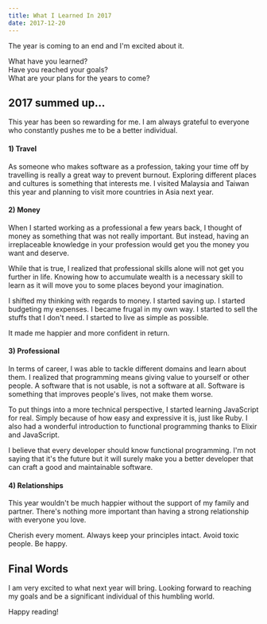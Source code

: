 ```yaml
---
title: What I Learned In 2017
date: 2017-12-20
---
```


The year is coming to an end and I'm excited about it.

What have you learned?<br/>
Have you reached your goals?<br />
What are your plans for the years to come?

## 2017 summed up...
This year has been so rewarding for me. I am always grateful to everyone who constantly pushes me to be a better individual.

#### 1) Travel

As someone who makes software as a profession, taking your time off by travelling is really a
great way to prevent burnout. Exploring different places and cultures is something that interests me. I visited Malaysia and Taiwan this year and planning to visit more countries in Asia next year.

#### 2) Money

When I started working as a professional a few years back, I thought of money as something that was not really important. But instead, having an irreplaceable knowledge in your profession would get you the money you want and deserve.

While that is true, I realized that professional skills alone will not get you further in life. Knowing how to accumulate wealth is a necessary skill to learn as it will move you
to some places beyond your imagination.

I shifted my thinking with regards to money. I started saving up. I started budgeting my expenses. I became frugal in my own way. I started to sell the stuffs that I don't need. I started to live as simple as possible.

It made me happier and more confident in return.

#### 3) Professional

In terms of career, I was able to tackle different domains and learn about them. I realized that programming means giving value to yourself or other people. A software that is not usable, is not a software at all. Software is something that improves people's lives, not make them worse.

To put things into a more technical perspective, I started learning JavaScript for real. Simply because of how easy and expressive it is, just like Ruby. I also had a wonderful introduction to functional programming thanks to Elixir and JavaScript.

I believe that every developer should know functional programming. I'm not saying that it's the future but it will surely make you a better developer that can craft a good and maintainable software.

#### 4) Relationships

This year wouldn't be much happier without the support of my family and partner. There's nothing more important than having a strong relationship with everyone you love.

Cherish every moment. Always keep your principles intact. Avoid toxic people. Be happy.

## Final Words

I am very excited to what next year will bring. Looking forward to reaching my goals and be a significant individual of this humbling world.

Happy reading!